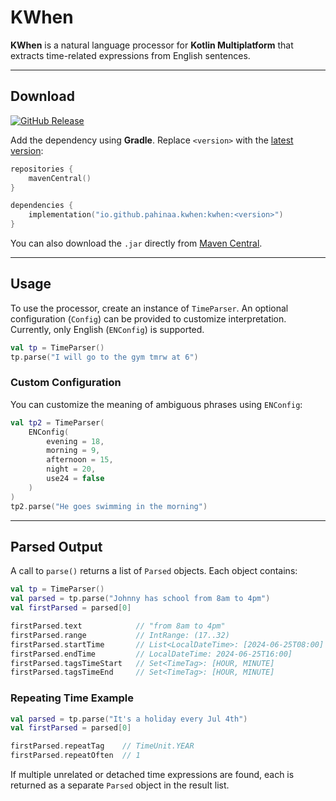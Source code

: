 # KWhen

**KWhen** is a natural language processor for **Kotlin Multiplatform** that extracts time-related expressions from English sentences.

---

## Download

[![GitHub Release](https://img.shields.io/github/v/release/pahina0/kwhen)](https://github.com/pahina0/kwhen/releases)

Add the dependency using **Gradle**. Replace `<version>` with the [latest version](https://central.sonatype.com/artifact/io.github.pahinaa.kwhen/kwhen/overview):

```kotlin
repositories {
    mavenCentral()
}

dependencies {
    implementation("io.github.pahinaa.kwhen:kwhen:<version>")
}
```

You can also download the `.jar` directly from [Maven Central](https://repo1.maven.org/maven2/io/github/pahinaa/kwhen/kwhen/).

---

## Usage

To use the processor, create an instance of `TimeParser`. An optional configuration (`Config`) can be provided to customize interpretation. Currently, only English (`ENConfig`) is supported.

```kotlin
val tp = TimeParser()
tp.parse("I will go to the gym tmrw at 6")
```

### Custom Configuration

You can customize the meaning of ambiguous phrases using `ENConfig`:

```kotlin
val tp2 = TimeParser(
    ENConfig(
        evening = 18,
        morning = 9,
        afternoon = 15,
        night = 20,
        use24 = false
    )
)
tp2.parse("He goes swimming in the morning")
```
---

## Parsed Output

A call to `parse()` returns a list of `Parsed` objects. Each object contains:

```kotlin
val tp = TimeParser()
val parsed = tp.parse("Johnny has school from 8am to 4pm")
val firstParsed = parsed[0]

firstParsed.text            // "from 8am to 4pm"
firstParsed.range           // IntRange: (17..32)
firstParsed.startTime       // List<LocalDateTime>: [2024-06-25T08:00]
firstParsed.endTime         // LocalDateTime: 2024-06-25T16:00]
firstParsed.tagsTimeStart   // Set<TimeTag>: [HOUR, MINUTE]
firstParsed.tagsTimeEnd     // Set<TimeTag>: [HOUR, MINUTE]
```

### Repeating Time Example

```kotlin
val parsed = tp.parse("It's a holiday every Jul 4th")
val firstParsed = parsed[0]

firstParsed.repeatTag    // TimeUnit.YEAR
firstParsed.repeatOften  // 1
```

If multiple unrelated or detached time expressions are found, each is returned as a separate `Parsed` object in the result list.
